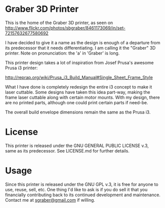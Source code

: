 ﻿Graber 3D Printer
=================

This is the home of the Graber 3D printer, as seen on 
http://www.flickr.com/photos/sbgraber/8461173069/in/set-72157632677580692

I have decided to give it a name as the design is enough of a departure from its predecessor
that it needs differentiating. I am calling it the "Graber" 3D printer. Note on
pronunciation: the 'a' in 'Graber' is long.

This printer design takes a lot of inspiration from Josef Prusa's awesome 
Prusa i3 printer:

http://reprap.org/wiki/Prusa_i3_Build_Manual#Single_Sheet_Frame_Style

What I have done is completely redesign the entire i3 concept to make it laser 
cuttable.  Some designs have taken this idea part-way, making the frame laser
cuttable along with certain motor mounts. With my design, there are no printed
parts, although one could print certain parts if need-be.  

The overall build envelope dimensions remain the same as the Prusa i3.

License
=======

This printer is released under the GNU GENERAL PUBLIC LICENSE v.3, same as its
predecessor.  See LICENSE.md for further details.

Usage
=====

Since this printer is released under the GNU GPL v.3, it is free for anyone to use,
reuse, sell, etc.  One thing I'd like to ask is if you do sell it that you 
financially contributing back to its continued development and maintenance. 
Contact me at sgraber@gmail.com if willing.

